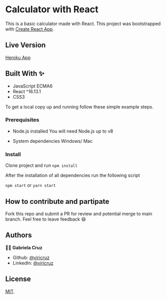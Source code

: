 # Calculator with React
This is a basic calculator made with React.
This project was bootstrapped with [Create React App](https://github.com/facebook/create-react-app).

## Live Version
[Heroku App](https://calculator-with-react.herokuapp.com/)

## Built With ✨

- JavaScript ECMA6
- React ^16.13.1
- CSS3

To get a local copy up and running follow these simple example steps.

### Prerequisites
* Node.js installed
You will need Node.js up to v8

* System dependencies
Windows/ Mac


### Install
Clone project and run
`npm install`

After the installation of all dependencies run the following script

`npm start` or `yarn start`


## How to contribute and partipate
Fork this repo and submit a PR for review and potential merge to main branch. Feel free to leave feedback :smile:


## Authors

👨‍💻 **Gabriela Cruz**

- Github: [@viricruz](https://github.com/viricruz)
- LinkedIn: [@viricruz](https://www.linkedin.com/in/viricruz/)

## License

[MIT](LICENSE).


